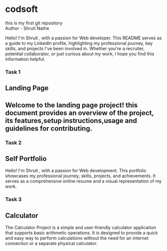 # codsoft
this is my first git repository
<br>
Author  - Shruti Nathe

Hello! I'm Shruti , with a passion for Web developer. This README serves as a guide to my LinkedIn profile, highlighting 
my professional journey, key skills, and projects I've been involved in. Whether you're a recruiter, potential collaborator, or just curious about 
my work, I hope you find this information helpful.
<br>
<h3>Task 1</h3>
<h2>Landing Page<h2>
Welcome to the landing page project! this document provides an overview of the project,
its features,setup instructions,usage and guidelines for contributing.
<br>
<h3>Task 2</h3>
<h2>Self Portfolio </h2>
Hello! I'm Shruti , with a passion for Web development.
This portfolio showcases my professional journey, skills, projects, and achievements.
It serves as a comprehensive online resume and a visual representation of my work.
<br>
<h3>Task 3</h3>
<h2>Calculator </h2>
The Calculator Project is a simple and user-friendly calculator application that supports basic arithmetic operations. It is designed to provide a quick and easy way to perform calculations without the need for an internet connection or a separate physical calculator.
